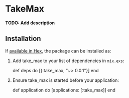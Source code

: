 # TakeMax

**TODO: Add description**

## Installation

If [available in Hex](https://hex.pm/docs/publish), the package can be installed as:

  1. Add take_max to your list of dependencies in `mix.exs`:

        def deps do
          [{:take_max, "~> 0.0.1"}]
        end

  2. Ensure take_max is started before your application:

        def application do
          [applications: [:take_max]]
        end

